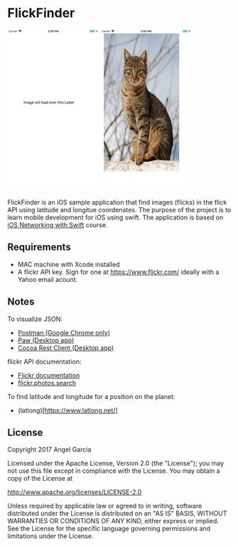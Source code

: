 # FlickFinder


![Scheme](/screenshots/SimulatorScreenShot-iPhone8Plus-2017-11-23at14.00.07.png)
![Scheme](/screenshots/SimulatorScreenShot-iPhone8Plus-2017-11-23at14.00.11.png)


FlickFinder is an iOS sample application that find images (flicks) in the flick API using latitude and longitue coordenates.
The purpose of the project is to learn mobile development for iOS using swift.
The application is based on [iOS Networking with Swift](https://www.udacity.com/course/ios-networking-with-swift--ud421) course.


## Requirements
- MAC machine with Xcode installed
- A flickr API key.  Sign for one at https://www.flickr.com/  ideally with a Yahoo email acount.


## Notes
To visualize JSON:
- [Postman (Google Chrome only)](https://www.getpostman.com/)
- [Paw (Desktop app)](https://paw.cloud/)
- [Cocoa Rest Client (Desktop app)](http://mmattozzi.github.io/cocoa-rest-client/)

flickr API documentation:
- [Flickr documentation](https://www.flickr.com/services/api/)
- [flickr.photos.search](https://www.flickr.com/services/api/flickr.photos.search.html)

To find latitude and longitude for a position on the planet:
- (latlong)[https://www.latlong.net/]


## License

Copyright 2017 Angel Garcia

Licensed under the Apache License, Version 2.0 (the "License"); you may not use this file except in compliance with the License. You may obtain a copy of the License at

http://www.apache.org/licenses/LICENSE-2.0

Unless required by applicable law or agreed to in writing, software distributed under the License is distributed on an "AS IS" BASIS, WITHOUT WARRANTIES OR CONDITIONS OF ANY KIND, either express or implied. See the License for the specific language governing permissions and limitations under the License.


